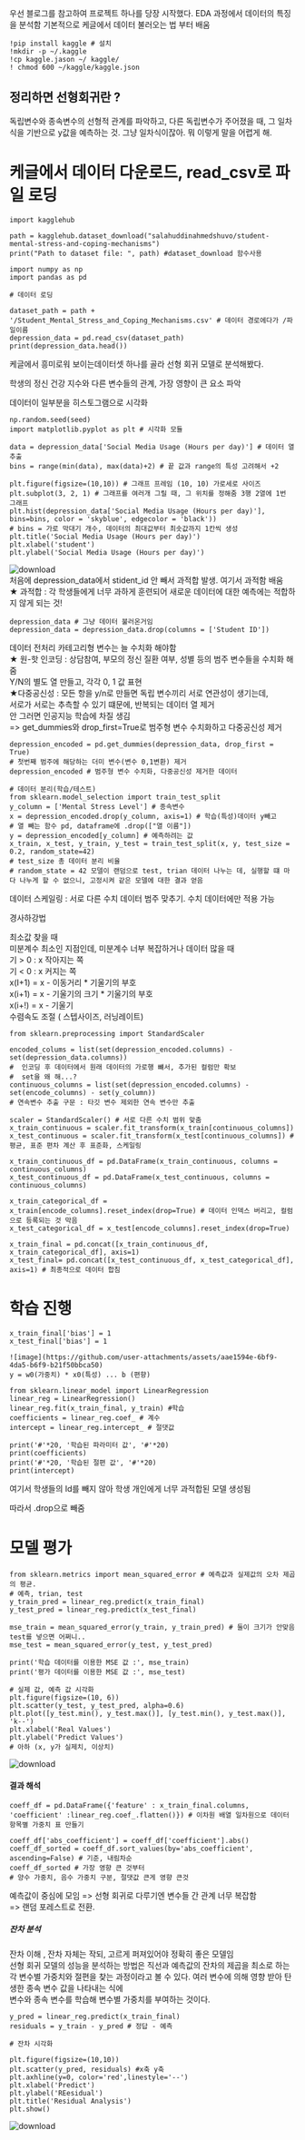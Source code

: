 우선 블로그를 참고하여 프로젝트 하나를 당장 시작했다.
EDA 과정에서 데이터의 특징을 분석함
기본적으로 케글에서 데이터 불러오는 법 부터 배움
```
!pip install kaggle # 설치
!mkdir -p ~/.kaggle
!cp kaggle.jason ~/ kaggle/
! chmod 600 ~/kaggle/kaggle.json
```
## 정리하면 선형회귀란 ?
독립변수와 종속변수의 선형적 관계를 파악하고, 다른 독립변수가 주어졌을 때, 그 일차식을 기반으로 y값을 예측하는 것. 
그냥 일차식이잖아. 뭐 이렇게 말을 어렵게 해.



# 케글에서 데이터 다운로드, read_csv로 파일 로딩
```
import kagglehub

path = kagglehub.dataset_download("salahuddinahmedshuvo/student-mental-stress-and-coping-mechanisms")
print("Path to dataset file: ", path) #dataset_download 함수사용

import numpy as np
import pandas as pd

# 데이터 로딩

dataset_path = path + '/Student_Mental_Stress_and_Coping_Mechanisms.csv' # 데이터 경로에다가 /파일이름
depression_data = pd.read_csv(dataset_path)
print(depression_data.head())
```
케글에서 흥미로워 보이는데이터셋 하나를 골라 선형 회귀 모델로 분석해봤다.

학생의 정신 건강 지수와 다른 변수들의 관계, 가장 영향이 큰 요소 파악

데이터이 일부분을 히스토그램으로 시각화

```
np.random.seed(seed)
import matplotlib.pyplot as plt # 시각화 모듈

data = depression_data['Social Media Usage (Hours per day)'] # 데이터 열 추출
bins = range(min(data), max(data)+2) # 끝 값과 range의 특성 고려해서 +2

plt.figure(figsize=(10,10)) # 그래프 프레임 (10, 10) 가로세로 사이즈
plt.subplot(3, 2, 1) # 그래프를 여러개 그릴 때, 그 위치를 정해줌 3행 2열에 1번 그래프
plt.hist(depression_data['Social Media Usage (Hours per day)'], bins=bins, color = 'skyblue', edgecolor = 'black'))
# bins = 가로 막대기 개수, 데이터의 최대값부터 최솟값까지 1칸씩 생성
plt.title('Social Media Usage (Hours per day)')
plt.xlabel('student')
plt.ylabel('Social Media Usage (Hours per day)')
```




![download](https://github.com/user-attachments/assets/d4debd63-de2d-46cc-bbab-6e25e6e9ad61)         
처음에 depression_data에서 stident_id 안 빼서 과적합 발생.
여기서 과적함 배움         
★ 과적합  : 각 학생들에게 너무 과하게 훈련되어 새로운 데이터에 대한 예측에는 적합하지 않게 되는 것!

```
depression_data # 그냥 데이터 불러온거임
depression_data = depression_data.drop(columns = ['Student ID'])
```
데이터 전처리
카테고리형 변수는 늘 수치화 해야함       
★ 원-핫 인코딩 : 상담참여, 부모의 정신 질환 여부, 성별 등의 범주 변수들을 수치화 해줌      
Y/N의 별도 열 만들고, 각각 0, 1 값 표현       
★다중공신성 : 모든 항을 y/n로 만들면 독립 변수끼리 서로 연관성이 생기는데,       
서로가 서로는 추측할 수 있기 떄문에, 반복되는 데이터 열 제거         
안 그러면 인공지능 학습에 차질 생김         
 => get_dummies와 drop_first=True로 범주형 변수 수치화하고 다중공신성 제거       

```
depression_encoded = pd.get_dummies(depression_data, drop_first = True)
# 첫번째 범주에 해당하는 더미 변수(변수 0,1변환) 제거
depression_encoded # 범주형 변수 수치화, 다중공신성 제거한 데이터
```

```
# 데이터 분리(학습/테스트)
from sklearn.model_selection import train_test_split
y_column = ['Mental Stress Level'] # 종속변수
x = depression_encoded.drop(y_column, axis=1) # 학습(특성)데이터 y빼고
# 열 빼는 함수 pd, dataframe에 .drop(["열 이름"])
y = depression_encoded[y_column] # 예측하려는 값
x_train, x_test, y_train, y_test = train_test_split(x, y, test_size = 0.2, random_state=42)
# test_size 총 데이터 분리 비율
# random_state = 42 모델이 랜덤으로 test, trian 데이터 나누는 데, 실행할 떄 마다 나누게 할 수 없으니, 고정시켜 같은 모델에 대한 결과 얻음
```

데이터 스케일링 : 서로 다른 수치 데이터 범주 맞추기. 수치 데이터에만 적용 가능

경사하강법

최소값 찾을 때          
미분계수 최소인 지점인데, 미분계수 너부 복잡하거나 데이터 많을 때           
기 > 0 : x 작아지는 쪽          
기 < 0 : x 커지는 쪽           
x(I+1) = x - 이동거리 * 기울기의 부호          
x(i+1) = x - 기울기의 크기 * 기울기의 부호          
x(i+!) = x - 기울기            
수렴속도 조절 ( 스텝사이즈, 러닝레이트)          

```
from sklearn.preprocessing import StandardScaler

encoded_colums = list(set(depression_encoded.columns) - set(depression_data.columns))
#  인코딩 후 데이터에서 원래 데이터의 가로행 뺴서, 추가된 컬럼만 확보
#  set을 왜 해...?
continuous_columns = list(set(depression_encoded.columns) - set(encode_columns) - set(y_column))
# 연속변수 추출 구문 : 타깃 변수 제외한 연속 변수만 추출

scaler = StandardScaler() # 서로 다른 수치 범위 맞춤
x_train_continuous = scaler.fit_transform(x_train[continuous_columns])
x_test_continuous = scaler.fit_transform(x_test[continuous_columns]) # 평균, 표준 편차 계산 후 표준화, 스케일링

x_train_continuous_df = pd.DataFrame(x_train_continuous, columns = continuous_columns)
x_test_continuous_df = pd.DataFrame(x_test_continuous, columns = continuous_columns)

x_train_categorical_df = x_train[encode_columns].reset_index(drop=True) # 데이터 인덱스 버리고, 컬럼으로 등록되는 것 막음
x_test_categorical_df = x_test[encode_columns].reset_index(drop=True)

x_train_final = pd.concat([x_train_continuous_df, x_train_categorical_df], axis=1)
x_test_final= pd.concat([x_test_continuous_df, x_test_categorical_df], axis=1) # 최종적으로 데이터 합침
```
# 학습 진행

```
x_train_final['bias'] = 1
x_test_final['bias'] = 1

![image](https://github.com/user-attachments/assets/aae1594e-6bf9-4da5-b6f9-b21f50bbca50)
y = w0(가중치) * x0(특성) ... b (편향)
```

```
from sklearn.linear_model import LinearRegression
linear_reg = LinearRegression()
linear_reg.fit(x_train_final, y_train) #학습
coefficients = linear_reg.coef_ # 계수
intercept = linear_reg.intercept_ # 절댓값

print('#'*20, '학습된 파라미터 값', '#'*20)
print(coefficients)
print('#'*20, '학습된 절편 값', '#'*20)
print(intercept)
```

여기서 학생들의 Id를 빼지 않아 학생 개인에게 너무 과적합된 모델 생성됨           

따라서 .drop으로 빼줌

# 모델 평가
 ```
from sklearn.metrics import mean_squared_error # 예측값과 실제값의 오차 제곱의 평균.
# 예측, trian, test
y_train_pred = linear_reg.predict(x_train_final)
y_test_pred = linear_reg.predict(x_test_final)

mse_train = mean_squared_error(y_train, y_train_pred) # 둘이 크기가 안맞음 test를 넣으면 어쩌니..
mse_test = mean_squared_error(y_test, y_test_pred)

print('학습 데이터를 이용한 MSE 값 :', mse_train)
print('평가 데이터를 이용한 MSE 값 :', mse_test)

# 실제 값, 예측 값 시각화
plt.figure(figsize=(10, 6))
plt.scatter(y_test, y_test_pred, alpha=0.6)
plt.plot([y_test.min(), y_test.max()], [y_test.min(), y_test.max()], 'k--')
plt.xlabel('Real Values')
plt.ylabel('Predict Values')
 # 아하 (x, y가 실제치, 이상치)
```


![download](https://github.com/user-attachments/assets/ac44cc26-2340-4a23-a0b3-929c802a5673)

#### 결과 해석
```
coeff_df = pd.DataFrame({'feature' : x_train_final.columns, 'coefficient' :linear_reg.coef_.flatten()}) # 이차원 배열 일차원으로 데이터 항목별 가중치 표 만들기

coeff_df['abs_coefficient'] = coeff_df['coefficient'].abs()
coeff_df_sorted = coeff_df.sort_values(by='abs_coefficient', ascending=False) # 기준, 내림차순
coeff_df_sorted # 가장 영향 큰 것부터
# 양수 가중치, 음수 가중치 구분, 절댓값 큰게 영향 큰것
```
예측값이 중심에 모임 => 선형 회귀로 다루기엔 변수들 간 관계 너무 복잡함            
=> 랜덤 포레스트로 전환.               


##### 잔차 분석 
잔차 이해 , 잔차 자체는 작되, 고르게 퍼져있어야 정확히 좋은 모델임                 
선형 회귀 모델의 성능을 분석하는 방법은 직선과 예측값의 잔차의 제곱을 최소로 하는 각 변수별 가중치와 절편을 찾는 과정이라고 볼 수 있다.  여러 변수에 의해 영향 받아 탄생한 종속 변수 값을 나타내는 식에        
변수와 종속 변수를 학습해 변수별 가중치를 부여하는 것이다.             

```
y_pred = linear_reg.predict(x_train_final)
residuals = y_train - y_pred # 정답 - 예측

# 잔차 시각화

plt.figure(figsize=(10,10))
plt.scatter(y_pred, residuals) #x축 y축
plt.axhline(y=0, color='red',linestyle='--')
plt.xlabel('Predict')
plt.ylabel('REesidual')
plt.title('Residual Analysis')
plt.show()
```

![download](https://github.com/user-attachments/assets/2418e69d-14d4-4170-99e6-28614a20f0f6)













